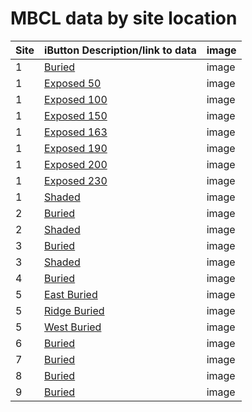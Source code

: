 # MBCL data by site location

| Site | iButton Description/link to data | image |
|-----|-----|-----|
| 1 | [Buried](./figures/felicityHtml/1_buried/iButton1.html) | image | 
| 1 | [Exposed 50](./figures/html/1_exposed_050/1_exposed_050.html) | image | 
| 1 | [Exposed 100](./figures/html/1_exposed_100/1_exposed_100.html) | image | 
| 1 | [Exposed 150](./figures/html/1_exposed_150/1_exposed_150.html) | image | 
| 1 | [Exposed 163](./figures/html/1_exposed_163/1_exposed_163.html) | image | 
| 1 | [Exposed 190](./figures/html/1_exposed_190/1_exposed_190.html) | image | 
| 1 | [Exposed 200](./figures/html/1_exposed_200/1_exposed_200.html) | image | 
| 1 | [Exposed 230](./figures/html/1_exposed_230/1_exposed_230.html) | image | 
| 1 | [Shaded](./figures/html/1_shaded/1_shaded.html) | image | 
| 2 | [Buried](./figures/html/2_buried/2_buried.html) | image |  
| 2 | [Shaded](./figures/html/2_shaded/2_shaded.html) | image |  
| 3 | [Buried](./figures/html/3_buried/3_buried.html) | image |  
| 3 | [Shaded](./figures/html/3_shaded/3_shaded.html) | image |  
| 4 | [Buried](./figures/html/4_buried/4_buried.html) | image |  
| 5 | [East Buried](./figures/html/5east_buried/5east_buried.html) | image | 
| 5 | [Ridge Buried](./figures/html/5ridge_buried/5ridge_buried.html) | image | 
| 5 | [West Buried](./figures/html/5west_buried/5west_buried.html) | image |  
| 6 | [Buried](./figures/html/6_buried/6_buried.html) | image | 
| 7 | [Buried](./figures/html/7_buried/7_buried.html) | image |  
| 8 | [Buried](./figures/html/8_buried/8_buried.html) | image |  
| 9 | [Buried](./figures/html/9_buried/9_buried.html) | image | 
